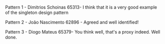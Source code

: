Pattern 1 - Dimitrios Schoinas 65313- I think that it is a very good example of the singleton design pattern

Pattern 2 - João Nascimento 62896 - Agreed and well identified!

Pattern 3 - Diogo Mateus 65379- You think well, that's a proxy indeed. Well done.
